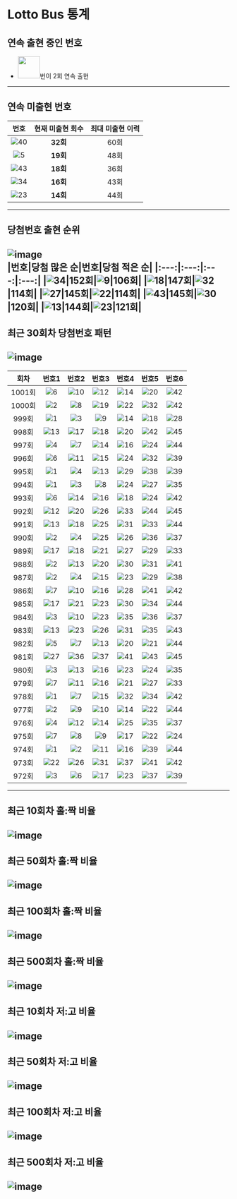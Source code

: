 # Lotto Bus 통계
## 연속 출현 중인 번호
 - <img src="./numbers/42.png" width="50" />번이 2회 연속 출현
---
## 연속 미출현 번호
|번호|현재 미출현 회수|최대 미출현 이력|
|:---:|:---:|:---:|
|![40](./numbers/40.png)|**32회**|60회|
|![5](./numbers/5.png)|**19회**|48회|
|![43](./numbers/43.png)|**18회**|36회|
|![34](./numbers/34.png)|**16회**|43회|
|![23](./numbers/23.png)|**14회**|44회|
---
## 당첨번호 출현 순위
![image](./images/number_appearance_10.png)  
|번호|당첨 많은 순|번호|당첨 적은 순|
|:---:|:---:|:---:|:---:|
|![34](./numbers/34.png)|152회|![9](./numbers/9.png)|106회|
|![18](./numbers/18.png)|147회|![32](./numbers/32.png)|114회|
|![27](./numbers/27.png)|145회|![22](./numbers/22.png)|114회|
|![43](./numbers/43.png)|145회|![30](./numbers/30.png)|120회|
|![13](./numbers/13.png)|144회|![23](./numbers/23.png)|121회|
---
## 최근 30회차 당첨번호 패턴
![image](./images/recent_30_win_num_pattern.png)
---
|회차|번호1|번호2|번호3|번호4|번호5|번호6|
|:---:|:---:|:---:|:---:|:---:|:---:|:---:|
|1001회|![6](./numbers/6.png)|![10](./numbers/10.png)|![12](./numbers/12.png)|![14](./numbers/14.png)|![20](./numbers/20.png)|![42](./numbers/42.png)|
|1000회|![2](./numbers/2.png)|![8](./numbers/8.png)|![19](./numbers/19.png)|![22](./numbers/22.png)|![32](./numbers/32.png)|![42](./numbers/42.png)|
|999회|![1](./numbers/1.png)|![3](./numbers/3.png)|![9](./numbers/9.png)|![14](./numbers/14.png)|![18](./numbers/18.png)|![28](./numbers/28.png)|
|998회|![13](./numbers/13.png)|![17](./numbers/17.png)|![18](./numbers/18.png)|![20](./numbers/20.png)|![42](./numbers/42.png)|![45](./numbers/45.png)|
|997회|![4](./numbers/4.png)|![7](./numbers/7.png)|![14](./numbers/14.png)|![16](./numbers/16.png)|![24](./numbers/24.png)|![44](./numbers/44.png)|
|996회|![6](./numbers/6.png)|![11](./numbers/11.png)|![15](./numbers/15.png)|![24](./numbers/24.png)|![32](./numbers/32.png)|![39](./numbers/39.png)|
|995회|![1](./numbers/1.png)|![4](./numbers/4.png)|![13](./numbers/13.png)|![29](./numbers/29.png)|![38](./numbers/38.png)|![39](./numbers/39.png)|
|994회|![1](./numbers/1.png)|![3](./numbers/3.png)|![8](./numbers/8.png)|![24](./numbers/24.png)|![27](./numbers/27.png)|![35](./numbers/35.png)|
|993회|![6](./numbers/6.png)|![14](./numbers/14.png)|![16](./numbers/16.png)|![18](./numbers/18.png)|![24](./numbers/24.png)|![42](./numbers/42.png)|
|992회|![12](./numbers/12.png)|![20](./numbers/20.png)|![26](./numbers/26.png)|![33](./numbers/33.png)|![44](./numbers/44.png)|![45](./numbers/45.png)|
|991회|![13](./numbers/13.png)|![18](./numbers/18.png)|![25](./numbers/25.png)|![31](./numbers/31.png)|![33](./numbers/33.png)|![44](./numbers/44.png)|
|990회|![2](./numbers/2.png)|![4](./numbers/4.png)|![25](./numbers/25.png)|![26](./numbers/26.png)|![36](./numbers/36.png)|![37](./numbers/37.png)|
|989회|![17](./numbers/17.png)|![18](./numbers/18.png)|![21](./numbers/21.png)|![27](./numbers/27.png)|![29](./numbers/29.png)|![33](./numbers/33.png)|
|988회|![2](./numbers/2.png)|![13](./numbers/13.png)|![20](./numbers/20.png)|![30](./numbers/30.png)|![31](./numbers/31.png)|![41](./numbers/41.png)|
|987회|![2](./numbers/2.png)|![4](./numbers/4.png)|![15](./numbers/15.png)|![23](./numbers/23.png)|![29](./numbers/29.png)|![38](./numbers/38.png)|
|986회|![7](./numbers/7.png)|![10](./numbers/10.png)|![16](./numbers/16.png)|![28](./numbers/28.png)|![41](./numbers/41.png)|![42](./numbers/42.png)|
|985회|![17](./numbers/17.png)|![21](./numbers/21.png)|![23](./numbers/23.png)|![30](./numbers/30.png)|![34](./numbers/34.png)|![44](./numbers/44.png)|
|984회|![3](./numbers/3.png)|![10](./numbers/10.png)|![23](./numbers/23.png)|![35](./numbers/35.png)|![36](./numbers/36.png)|![37](./numbers/37.png)|
|983회|![13](./numbers/13.png)|![23](./numbers/23.png)|![26](./numbers/26.png)|![31](./numbers/31.png)|![35](./numbers/35.png)|![43](./numbers/43.png)|
|982회|![5](./numbers/5.png)|![7](./numbers/7.png)|![13](./numbers/13.png)|![20](./numbers/20.png)|![21](./numbers/21.png)|![44](./numbers/44.png)|
|981회|![27](./numbers/27.png)|![36](./numbers/36.png)|![37](./numbers/37.png)|![41](./numbers/41.png)|![43](./numbers/43.png)|![45](./numbers/45.png)|
|980회|![3](./numbers/3.png)|![13](./numbers/13.png)|![16](./numbers/16.png)|![23](./numbers/23.png)|![24](./numbers/24.png)|![35](./numbers/35.png)|
|979회|![7](./numbers/7.png)|![11](./numbers/11.png)|![16](./numbers/16.png)|![21](./numbers/21.png)|![27](./numbers/27.png)|![33](./numbers/33.png)|
|978회|![1](./numbers/1.png)|![7](./numbers/7.png)|![15](./numbers/15.png)|![32](./numbers/32.png)|![34](./numbers/34.png)|![42](./numbers/42.png)|
|977회|![2](./numbers/2.png)|![9](./numbers/9.png)|![10](./numbers/10.png)|![14](./numbers/14.png)|![22](./numbers/22.png)|![44](./numbers/44.png)|
|976회|![4](./numbers/4.png)|![12](./numbers/12.png)|![14](./numbers/14.png)|![25](./numbers/25.png)|![35](./numbers/35.png)|![37](./numbers/37.png)|
|975회|![7](./numbers/7.png)|![8](./numbers/8.png)|![9](./numbers/9.png)|![17](./numbers/17.png)|![22](./numbers/22.png)|![24](./numbers/24.png)|
|974회|![1](./numbers/1.png)|![2](./numbers/2.png)|![11](./numbers/11.png)|![16](./numbers/16.png)|![39](./numbers/39.png)|![44](./numbers/44.png)|
|973회|![22](./numbers/22.png)|![26](./numbers/26.png)|![31](./numbers/31.png)|![37](./numbers/37.png)|![41](./numbers/41.png)|![42](./numbers/42.png)|
|972회|![3](./numbers/3.png)|![6](./numbers/6.png)|![17](./numbers/17.png)|![23](./numbers/23.png)|![37](./numbers/37.png)|![39](./numbers/39.png)|
---
## 최근 10회차 홀:짝 비율
![image](./images/Odd_Even_rate_10.png)
---
## 최근 50회차 홀:짝 비율
![image](./images/Odd_Even_rate_50.png)
---
## 최근 100회차 홀:짝 비율
![image](./images/Odd_Even_rate_100.png)
---
## 최근 500회차 홀:짝 비율
![image](./images/Odd_Even_rate_500.png)
---
## 최근 10회차 저:고 비율
![image](./images/Low_High_rate_10.png)
---
## 최근 50회차 저:고 비율
![image](./images/Low_High_rate_50.png)
---
## 최근 100회차 저:고 비율
![image](./images/Low_High_rate_100.png)
---
## 최근 500회차 저:고 비율
![image](./images/Low_High_rate_500.png)
---